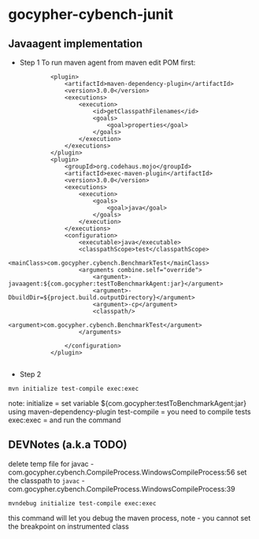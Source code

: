 # gocypher-cybench-junit


## Javaagent implementation

* Step 1
To run maven agent from maven edit POM first:

```
            <plugin>
                <artifactId>maven-dependency-plugin</artifactId>
                <version>3.0.0</version>
                <executions>
                    <execution>
                        <id>getClasspathFilenames</id>
                        <goals>
                            <goal>properties</goal>
                        </goals>
                    </execution>
                </executions>
            </plugin>
            <plugin>
                <groupId>org.codehaus.mojo</groupId>
                <artifactId>exec-maven-plugin</artifactId>
                <version>3.0.0</version>
                <executions>
                    <execution>
                        <goals>
                            <goal>java</goal>
                        </goals>
                    </execution>
                </executions>
                <configuration>
                    <executable>java</executable>
                    <classpathScope>test</classpathScope>
                    <mainClass>com.gocypher.cybench.BenchmarkTest</mainClass>
                    <arguments combine.self="override">
                        <argument>-javaagent:${com.gocypher:testToBenchmarkAgent:jar}</argument>
                        <argument>-DbuildDir=${project.build.outputDirectory}</argument>
                        <argument>-cp</argument>
                        <classpath/>
                        <argument>com.gocypher.cybench.BenchmarkTest</argument>
                    </arguments>

                </configuration>
            </plugin>
			
```


* Step 2
```
mvn initialize test-compile exec:exec 
```
note:
initialize = set variable ${com.gocypher:testToBenchmarkAgent:jar} using maven-dependency-plugin
test-compile = you need to compile tests
exec:exec = and run the command

## DEVNotes (a.k.a TODO)

delete temp file for javac - com.gocypher.cybench.CompileProcess.WindowsCompileProcess:56
set the classpath to `javac` - com.gocypher.cybench.CompileProcess.WindowsCompileProcess:39

```
mvndebug initialize test-compile exec:exec 
```
this command will let you debug the maven process, note - you cannot set the breakpoint on instrumented class 







